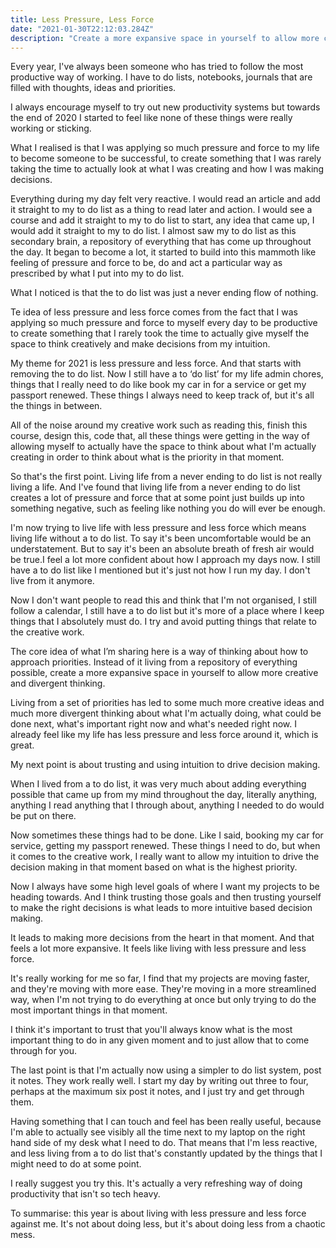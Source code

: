 ```yaml
---
title: Less Pressure, Less Force
date: "2021-01-30T22:12:03.284Z"
description: "Create a more expansive space in yourself to allow more creative and divergent thinking. "
---
```


Every year, I've always been someone who has tried to follow the most productive way of working. I have to do lists, notebooks, journals that are filled with thoughts, ideas and priorities. 

I always encourage myself to try out new productivity systems but towards the end of 2020 I started to feel like none of these things were really working or sticking. 

What I realised is that I was applying so much pressure and force to my life to become someone to be successful, to create something that I was rarely taking the time to actually look at what I was creating and how I was making decisions. 

Everything during my day felt very reactive. I would read an article and add it straight to my to do list as a thing to read later and action. I would see a course and add it straight to my to do list to start, any idea that came up, I would add it straight to my to do list. I almost saw my to do list as this secondary brain, a repository of everything that has come up throughout the day. It began to become a lot, it started to build into this mammoth like feeling of pressure and force to be, do and act a particular way as prescribed by what I put into my to do list.

What I noticed is that the to do list was just a never ending flow of nothing.

Te idea of less pressure and less force comes from the fact that I was applying so much pressure and force to myself every day to be productive to create something that I rarely took the time to actually give myself the space to think creatively and make decisions from my intuition.

My theme for 2021 is less pressure and less force. And that starts with removing the to do list. Now I still have a to ‘do list’ for my life admin chores, things that I really need to do like book my car in for a service or get my passport renewed. These things I always need to keep track of, but it's all the things in between. 

All of the noise around my creative work such as reading this, finish this course, design this, code that, all these things were getting in the way of allowing myself to actually have the space to think about what I'm actually creating in order to think about what is the priority in that moment. 

So that's the first point. Living life from a never ending to do list is not really living a life. And I've found that living life from a never ending to do list creates a lot of pressure and force that at some point just builds up into something negative, such as feeling like nothing you do will ever be enough.

I'm now trying to live life with less pressure and less force which means living life without a to do list. To say it's been uncomfortable would be an understatement. But to say it's been an absolute breath of fresh air would be true.I feel a lot more confident about how I approach my days now. I still have a to do list like I mentioned but it's just not how I run my day. I don't live from it anymore.

Now I don't want people to read this and think that I'm not organised, I still follow a calendar, I still have a to do list but it's more of a place where I keep things that I absolutely must do. I try and avoid putting things that relate to the creative work.

The core idea of what I’m sharing here is a way of thinking about how to approach priorities. Instead of it living from a repository of everything possible, create a more expansive space in yourself to allow more creative and divergent thinking. 

Living from a set of priorities has led to some much more creative ideas and much more divergent thinking about what I'm actually doing, what could be done next, what's important right now and what's needed right now. I already feel like my life has less pressure and less force around it, which is great.

My next point is about trusting and using intuition to drive decision making.

When I lived from a to do list, it was very much about adding everything possible that came up from my mind throughout the day, literally anything, anything I read anything that I through about, anything I needed to do would be put on there. 

Now sometimes these things had to be done. Like I said, booking my car for service, getting my passport renewed. These things I need to do, but when it comes to the creative work, I really want to allow my intuition to drive the decision making in that moment based on what is the highest priority.

Now I always have some high level goals of where I want my projects to be heading towards. And I think trusting those goals and then trusting yourself to make the right decisions is what leads to more intuitive based decision making. 

It leads to making more decisions from the heart in that moment. And that feels a lot more expansive. It feels like living with less pressure and less force.

It's really working for me so far, I find that my projects are moving faster, and they're moving with more ease. They're moving in a more streamlined way, when I'm not trying to do everything at once but only trying to do the most important things in that moment.

I think it's important to trust that you'll always know what is the most important thing to do in any given moment and to just allow that to come through for you.

The last point is that I'm actually now using a simpler to do list system, post it notes. They work really well. I start my day by writing out three to four, perhaps at the maximum six post it notes, and I just try and get through them.

Having something that I can touch and feel has been really useful, because I'm able to actually see visibly all the time next to my laptop on the right hand side of my desk what I need to do. That means that I'm less reactive, and less living from a to do list that's constantly updated by the things that I might need to do at some point. 

I really suggest you try this. It's actually a very refreshing way of doing productivity that isn't so tech heavy.

To summarise: this year is about living with less pressure and less force against me. It's not about doing less, but it's about doing less from a chaotic mess.